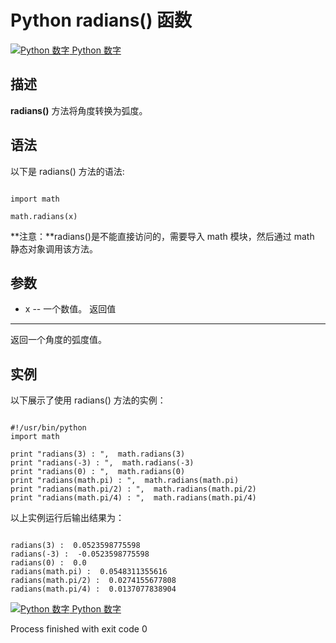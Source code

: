 Python  radians() 函数
====================

 [![Python 数字](../images/up.gif)
 Python 数字](python-numbers.html)


  描述
--

  **radians()** 方法将角度转换为弧度。

 语法
--

 以下是 radians() 方法的语法:

 
```

import math

math.radians(x)

```

 **注意：**radians()是不能直接访问的，需要导入 math 模块，然后通过 math 静态对象调用该方法。

  参数
--

  *  x -- 一个数值。 
   返回值
---

  返回一个角度的弧度值。 

  实例
--

  以下展示了使用 radians() 方法的实例： 

 
```

#!/usr/bin/python
import math

print "radians(3) : ",  math.radians(3)
print "radians(-3) : ",  math.radians(-3)
print "radians(0) : ",  math.radians(0)
print "radians(math.pi) : ",  math.radians(math.pi)
print "radians(math.pi/2) : ",  math.radians(math.pi/2)
print "radians(math.pi/4) : ",  math.radians(math.pi/4)

```

  以上实例运行后输出结果为： 

 
```

radians(3) :  0.0523598775598
radians(-3) :  -0.0523598775598
radians(0) :  0.0
radians(math.pi) :  0.0548311355616
radians(math.pi/2) :  0.0274155677808
radians(math.pi/4) :  0.0137077838904

```

 [![Python 数字](../images/up.gif)
 Python 数字](python-numbers.html)

Process finished with exit code 0
